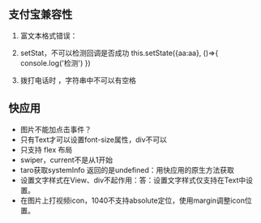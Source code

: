## 支付宝兼容性
1. 富文本格式错误：
2. setStat，不可以检测回调是否成功
this.setState({aa:aa}, ()=>{
console.log('检测')
})

3. 拨打电话时 ，字符串中不可以有空格

## 快应用
* 图片不能加点击事件？
* 只有Text才可以设置font-size属性，div不可以
* 只支持 flex 布局
* swiper，current不是从1开始
* taro获取systemInfo 返回的是undefined：用快应用的原生方法获取
* 设置文字样式在View、div不起作用：答：设置文字样式仅支持在Text中设置。
* 在图片上打视频icon，1040不支持absolute定位，使用margin调整icon位置。


